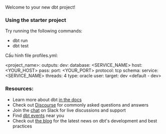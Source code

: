 Welcome to your new dbt project!

### Using the starter project

Try running the following commands:
- dbt run
- dbt test

Cấu hình file profiles.yml:

<project_name>:
  outputs:
    dev:
      database: <SERVICE_NAME>
      host: <YOUR_HOST>
      pass: <PASSWORD>
      port: <YOUR_PORT>
      protocol: tcp
      schema: <USERNAME>
      service: <SERVICE_NAME>
      threads: 4
      type: oracle
      user: <USERNAME>
  target: dev <default - dev>


### Resources:
- Learn more about dbt [in the docs](https://docs.getdbt.com/docs/introduction)
- Check out [Discourse](https://discourse.getdbt.com/) for commonly asked questions and answers
- Join the [chat](https://community.getdbt.com/) on Slack for live discussions and support
- Find [dbt events](https://events.getdbt.com) near you
- Check out [the blog](https://blog.getdbt.com/) for the latest news on dbt's development and best practices

